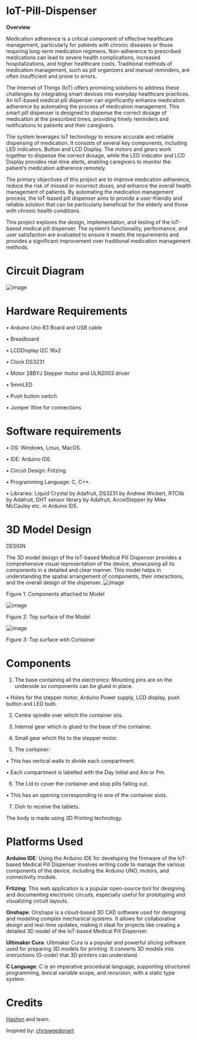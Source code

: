# IoT-Pill-Dispenser
**Overview**

 Medication adherence is a critical component of effective healthcare management,
 particularly for patients with chronic diseases or those requiring long-term medication
 regimens. Non-adherence to prescribed medications can lead to severe health complications,
 increased hospitalizations, and higher healthcare costs. Traditional methods of medication
 management, such as pill organizers and manual reminders, are often insufficient and prone
 to errors.
 
 The Internet of Things (IoT) offers promising solutions to address these challenges by
 integrating smart devices into everyday healthcare practices. An IoT-based medical pill
 dispenser can significantly enhance medication adherence by automating the process of
 medication management. This smart pill dispenser is designed to dispense the correct
 dosage of medication at the prescribed times, providing timely reminders and notifications
 to patients and their caregivers.
 
 The system leverages IoT technology to ensure accurate and reliable dispensing of
 medication. It consists of several key components, including LED indicators, Button and
 LCD Display. The motors and gears work together to dispense the correct dosage, while the
 LED indicator and LCD Display provides real-time alerts, enabling caregivers to monitor
 the patient’s medication adherence remotely.

  The primary objectives of this project are to improve medication adherence, reduce the
 risk of missed or incorrect doses, and enhance the overall health management of patients.
 By automating the medication management process, the IoT-based pill dispenser aims to
 provide a user-friendly and reliable solution that can be particularly beneficial for the elderly
 and those with chronic health conditions.
 
 This project explores the design, implementation, and testing of the IoT-based medical pill
 dispenser. The system’s functionality, performance, and user satisfaction are evaluated to
 ensure it meets the requirements and provides a significant improvement over traditional
 medication management methods.

# Circuit Diagram
![image](https://github.com/user-attachments/assets/40e4c46e-0ebc-4227-b606-8913ada14079)

# Hardware Requirements
 • Arduino Uno R3 Board and USB cable
 
 • Breadboard
 
 • LCDDisplay I2C 16x2
 
 • Clock DS3231
 
 • Motor 28BYJ Stepper motor and ULN2003 driver
 
 • 5mmLED
 
 • Push button switch
 
 • Jumper Wire for connections

 # Software requirements
 • OS: Windows, Linux, MacOS.
 
 • IDE: Arduino IDE.
 
 • Circuit Design: Fritzing.
 
 • Programming Language: C, C++.
 
 • Libraries: Liquid Crystal by Adafruit, DS3231 by Andrew Wickert, RTClib by
 Adafruit, DHT sensor library by Adafruit, AccelStepper by Mike McCauley etc.
 in Arduino IDE.

 #  3D Model Design
 DESIGN
 
 The 3D model design of the IoT-based Medical Pill Dispenser provides a comprehensive
 visual representation of the device, showcasing all its components in a detailed and clear
 manner. This model helps in understanding the spatial arrangement of components, their
 interactions, and the overall design of the dispenser.
 ![image](https://github.com/user-attachments/assets/ce3fe82c-508b-4071-ac98-b89b36f14dd7)

 Figure 1: Components attached to Model

 ![image](https://github.com/user-attachments/assets/dc77bb38-6290-4255-98f2-a0205e007841)

 Figure 2: Top surface of the Model

 ![image](https://github.com/user-attachments/assets/afb212dc-9453-4448-970d-603f177a0420)

 Figure 3: Top surface with Container

#  Components
 1. The base containing all the electronics:
 Mounting pins are on the underside so components can be glued in place.

 • Holes for the stepper motor, Arduino Power supply, LCD display, push button and
 LED bulb.
 
 2. Centre spindle over which the container sits.

 3. Internal gear which is glued to the base of the container.
 
 4. Small gear which fits to the stepper motor.

 5. The container:
 
 • This has vertical walls to divide each compartment.
 
 • Each compartment is labelled with the Day Initial and Am or Pm.
 
 6. The Lid to cover the container and stop pills falling out.
 
 • This has an opening corresponding to one of the container slots.
 
 7. Dish to receive the tablets.

 The body is made using 3D Printing technology.

 #  Platforms Used
 **Arduino IDE**: Using the Arduino IDE for developing the firmware of the IoT-based Medical
 Pill Dispenser involves writing code to manage the various components of the device,
 including the Arduino UNO, motors, and connectivity module.
 
 **Frtizing**: This web application is a popular open-source tool for designing and documenting
 electronic circuits, especially useful for prototyping and visualizing circuit layouts.
 
 **Onshape**: Onshape is a cloud-based 3D CAD software used for designing and modeling
 complex mechanical systems. It allows for collaborative design and real-time updates,
 making it ideal for projects like creating a detailed 3D model of the IoT-based Medical Pill
 Dispenser.
 
 **Ultimaker Cura**: Ultimaker Cura is a popular and powerful slicing software used for
 preparing 3D models for printing. It converts 3D models into instructions (G-code) that 3D
 printers can understand.
 
 **C Language**: C is an imperative procedural language, supporting structured programming,
 lexical variable scope, and recursion, with a static type system.

 # Credits
 [Hashim](https://github.com/mohdhashimali) and team.
 
 Inspired by: [chrisweedonart](https://www.instructables.com/member/chrisweedonart)
